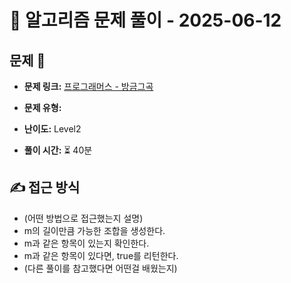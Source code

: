 # 📝 알고리즘 문제 풀이 - 2025-06-12

## 문제 📖

- **문제 링크:** [프로그래머스 - 방금그곡](https://school.programmers.co.kr/learn/courses/30/lessons/17683)

- **문제 유형:**

- **난이도:** Level2

- **풀이 시간:** ⏳ 40분

## ✍ 접근 방식

- (어떤 방법으로 접근했는지 설명)
- m의 길이만큼 가능한 조합을 생성한다.
- m과 같은 항목이 있는지 확인한다.
- m과 같은 항목이 있다면, true를 리턴한다.
- (다른 풀이를 참고했다면 어떤걸 배웠는지)

